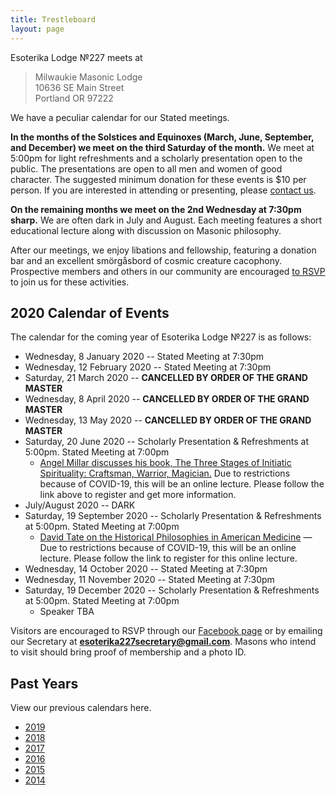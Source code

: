 ```yaml
---
title: Trestleboard
layout: page
---
```


Esoterika Lodge №227 meets at

> Milwaukie Masonic Lodge<br>
> 10636 SE Main Street<br>
> Portland OR 97222

We have a peculiar calendar for our Stated meetings.

**In the months of the Solstices and Equinoxes (March, June,
September, and December) we meet on the third Saturday of the month.**
We meet at 5:00pm for light refreshments and a scholarly presentation
open to the public. The presentations are open to all men and women of
good character. The suggested minimum donation for these events is $10
per person. If you are interested in attending or presenting, please
[contact us](/contact/).

**On the remaining months we meet on the 2nd Wednesday at 7:30pm
sharp.** We are often dark in July and August. Each meeting features a
short educational lecture along with discussion on Masonic philosophy.

After our meetings, we enjoy libations and fellowship, featuring a
donation bar and an excellent smörgåsbord of cosmic creature cacophony. Prospective members
and others in our community are encouraged [to RSVP](/contact/) to join us for these activities.

## 2020 Calendar of Events

The calendar for the coming year of Esoterika Lodge №227 is as follows:

 -  Wednesday, 8 January 2020 -- Stated Meeting at 7:30pm
 -  Wednesday, 12 February 2020 -- Stated Meeting at 7:30pm
 -  Saturday, 21 March 2020 -- **CANCELLED BY ORDER OF THE GRAND MASTER**
 -  Wednesday, 8 April 2020 -- **CANCELLED BY ORDER OF THE GRAND MASTER**
 -  Wednesday, 13 May 2020 -- **CANCELLED BY ORDER OF THE GRAND MASTER**
 -  Saturday, 20 June 2020 -- Scholarly Presentation & Refreshments at 5:00pm. Stated Meeting at 7:00pm
    * [Angel Millar discusses his book, The Three Stages of Initiatic Spirituality: Craftsman, Warrior, Magician.](angelmillar/) Due to restrictions because of COVID-19, this will be an online lecture. Please follow the link above to register and get more information.
 -  July/August 2020 -- DARK
 -  Saturday, 19 September 2020 -- Scholarly Presentation & Refreshments at 5:00pm. Stated Meeting at 7:00pm
    * [David Tate on the Historical Philosophies in American Medicine](2020-davidtate/)
      &mdash; Due to restrictions because of COVID-19, this will be an
      online lecture. Please follow the link to register for this online lecture.
 -  Wednesday, 14 October 2020 -- Stated Meeting at 7:30pm
 -  Wednesday, 11 November 2020 -- Stated Meeting at 7:30pm
 -  Saturday, 19 December 2020 -- Scholarly Presentation & Refreshments at 5:00pm. Stated Meeting at 7:00pm
    * Speaker TBA

Visitors are encouraged to RSVP through our [Facebook page](https://www.facebook.com/esoterikalodge.oregon/) or by emailing our Secretary at **esoterika227secretary@gmail.com**. Masons who intend to visit should bring proof of membership and a photo ID.

## Past Years

View our previous calendars here.

 - [2019](2019/)
 - [2018](2018/)
 - [2017](2017/)
 - [2016](2016/)
 - [2015](2015/)
 - [2014](2014/)
 
